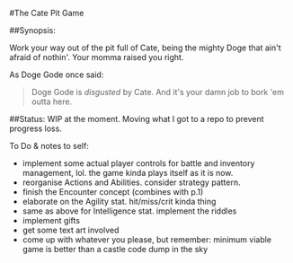 #The Cate Pit Game

##Synopsis:

Work your way out of the pit full of Cate, being the mighty Doge that ain't afraid of nothin'.
Your momma raised you right.

As Doge Gode once said:
> Doge Gode is *disgusted* by Cate. And it's your damn job to bork 'em outta here.


##Status:
WIP at the moment. Moving what I got to a repo to prevent progress loss.

To Do & notes to self:
* implement some actual player controls for battle and inventory management, lol. the game kinda plays itself as it is now.
* reorganise Actions and Abilities. consider strategy pattern.
* finish the Encounter concept (combines with p.1)
* elaborate on the Agility stat. hit/miss/crit kinda thing
* same as above for Intelligence stat. implement the riddles
* implement gifts
* get some text art involved
* come up with whatever you please,  but remember: minimum viable game is better than a castle code dump in the sky